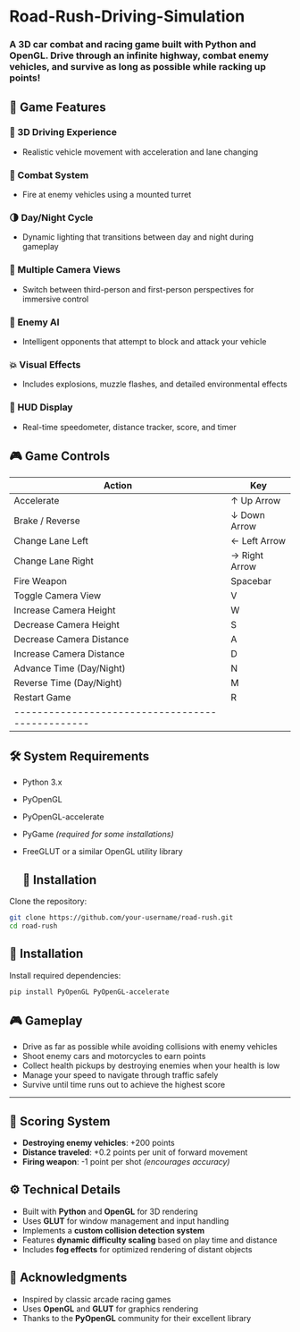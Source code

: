 # Road-Rush-Driving-Simulation
### A 3D car combat and racing game built with Python and OpenGL. Drive through an infinite highway, combat enemy vehicles, and survive as long as possible while racking up points!

## 🚗 Game Features

### 🧭 3D Driving Experience
- Realistic vehicle movement with acceleration and lane changing

### 🔫 Combat System
- Fire at enemy vehicles using a mounted turret

### 🌗 Day/Night Cycle
- Dynamic lighting that transitions between day and night during gameplay

### 🎥 Multiple Camera Views
- Switch between third-person and first-person perspectives for immersive control

### 🤖 Enemy AI
- Intelligent opponents that attempt to block and attack your vehicle

### 💥 Visual Effects
- Includes explosions, muzzle flashes, and detailed environmental effects

### 🧾 HUD Display
- Real-time speedometer, distance tracker, score, and timer

## 🎮 Game Controls

| Action                           | Key         |
|----------------------------------|-------------|
| Accelerate                       | ↑ Up Arrow  |
| Brake / Reverse                  | ↓ Down Arrow|
| Change Lane Left                 | ← Left Arrow|
| Change Lane Right                | → Right Arrow|
| Fire Weapon                      | Spacebar    |
| Toggle Camera View               | V           |
| Increase Camera Height           | W           |
| Decrease Camera Height           | S           |
| Decrease Camera Distance         | A           |
| Increase Camera Distance         | D           |
| Advance Time (Day/Night)         | N           |
| Reverse Time (Day/Night)         | M           |
| Restart Game                     | R           |
|------------------------------------------------|


## 🛠️ System Requirements

- Python 3.x
- PyOpenGL
- PyOpenGL-accelerate
- PyGame *(required for some installations)*
- FreeGLUT or a similar OpenGL utility library

  ## 🚀 Installation

Clone the repository:

```bash
git clone https://github.com/your-username/road-rush.git
cd road-rush
```

## 🚀 Installation

Install required dependencies:

```bash
pip install PyOpenGL PyOpenGL-accelerate
```

## 🎮 Gameplay

- Drive as far as possible while avoiding collisions with enemy vehicles  
- Shoot enemy cars and motorcycles to earn points  
- Collect health pickups by destroying enemies when your health is low  
- Manage your speed to navigate through traffic safely  
- Survive until time runs out to achieve the highest score  

---

## 🧮 Scoring System

- **Destroying enemy vehicles**: +200 points  
- **Distance traveled**: +0.2 points per unit of forward movement  
- **Firing weapon**: -1 point per shot *(encourages accuracy)*

## ⚙️ Technical Details

- Built with **Python** and **OpenGL** for 3D rendering  
- Uses **GLUT** for window management and input handling  
- Implements a **custom collision detection system**  
- Features **dynamic difficulty scaling** based on play time and distance  
- Includes **fog effects** for optimized rendering of distant objects

## 🙌 Acknowledgments

- Inspired by classic arcade racing games  
- Uses **OpenGL** and **GLUT** for graphics rendering  
- Thanks to the **PyOpenGL** community for their excellent library  
